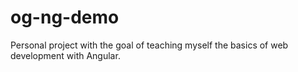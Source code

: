 # og-ng-demo
Personal project with the goal of teaching myself the basics of web development with Angular. 
